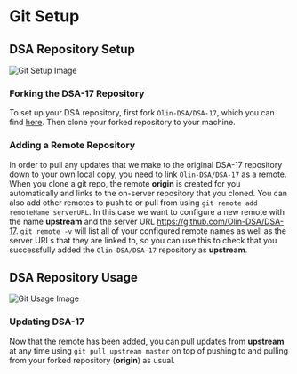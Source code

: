 # Git Setup

## DSA Repository Setup

![Git Setup Image](https://drive.google.com/uc?id=0B9O1OugmZywzdmlFdE42TWtTbFk "Setup")

### Forking the DSA-17 Repository
To set up your DSA repository, first fork `Olin-DSA/DSA-17`, which you can find [here](https://github.com/Olin-DSA/DSA-17).  Then clone your forked repository to your machine.

### Adding a Remote Repository 
In order to pull any updates that we make to the original DSA-17 repository down to your own local copy, you need to link `Olin-DSA/DSA-17` as a remote.  When you clone a git repo, the remote **origin** is created for you automatically and links to the on-server repository that you cloned.  You can also add other remotes to push to or pull from using `git remote add remoteName serverURL`.  In this case we want to configure a new remote with the name **upstream** and the server URL https://github.com/Olin-DSA/DSA-17.  `git remote -v` will list all of your configured remote names as well as the server URLs that they are linked to, so you can use this to check that you successfully added the `Olin-DSA/DSA-17` repository as **upstream**.


## DSA Repository Usage

![Git Usage Image](https://drive.google.com/uc?id=0B9O1OugmZywzRGkxaVRkV1I5X0U "Usage")

### Updating DSA-17
Now that the remote has been added, you can pull updates from **upstream** at any time using `git pull upstream master` on top of pushing to and pulling from your forked repository (**origin**) as usual.
